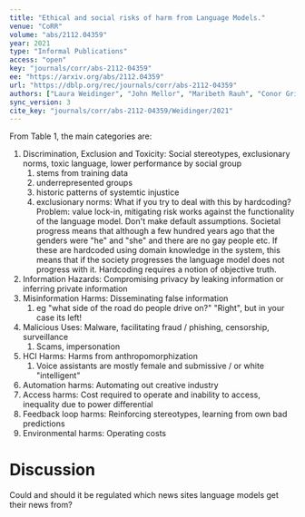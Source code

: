 ```yaml
---
title: "Ethical and social risks of harm from Language Models."
venue: "CoRR"
volume: "abs/2112.04359"
year: 2021
type: "Informal Publications"
access: "open"
key: "journals/corr/abs-2112-04359"
ee: "https://arxiv.org/abs/2112.04359"
url: "https://dblp.org/rec/journals/corr/abs-2112-04359"
authors: ["Laura Weidinger", "John Mellor", "Maribeth Rauh", "Conor Griffin", "Jonathan Uesato", "Po-Sen Huang", "Myra Cheng", "Mia Glaese", "Borja Balle", "Atoosa Kasirzadeh", "Zac Kenton", "Sasha Brown", "Will Hawkins", "Tom Stepleton", "Courtney Biles", "Abeba Birhane", "Julia Haas", "Laura Rimell", "Lisa Anne Hendricks", "William S. Isaac", "Sean Legassick", "Geoffrey Irving", "Iason Gabriel"]
sync_version: 3
cite_key: "journals/corr/abs-2112-04359/Weidinger/2021"
---
```


From Table 1, the main categories are:

1. Discrimination, Exclusion and Toxicity: Social stereotypes, exclusionary norms, toxic language, lower performance by social group
	1. stems from training data
	2. underrepresented groups
	3. historic patterns of systemtic injustice
	4. exclusionary norms: What if you try to deal with this by hardcoding? Problem: value lock-in, mitigating risk works against the functionality of the language model. Don't make default assumptions. Societal progress means that although a few hundred years ago that the genders were "he" and "she" and there are no gay people etc. If these are hardcoded using domain knowledge in the system, this means that if the society progresses the language model does not progress with it. Hardcoding requires a notion of objective truth.
2. Information Hazards: Compromising privacy by leaking information or inferring private information
3. Misinformation Harms: Disseminating false information
	1. eg "what side of the road do people drive on?" "Right", but in your case its left!
4. Malicious Uses: Malware, facilitating fraud / phishing, censorship, surveillance
	1. Scams, impersonation
5. HCI Harms: Harms from anthropomorphization
	1. Voice assistants are mostly female and submissive / or white "intelligent"
6. Automation harms: Automating out creative industry
7. Access harms: Cost required to operate and inability to access, inequality due to power differential
8. Feedback loop harms: Reinforcing stereotypes, learning from own bad predictions
9. Environmental harms: Operating costs

# Discussion

Could and should it be regulated which news sites language models get their news from?